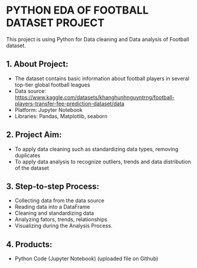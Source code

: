 # PYTHON EDA OF FOOTBALL DATASET PROJECT
This project is using Python for Data cleaning and Data analysis of Football dataset.
## 1. About Project:
- The dataset contains basic information about football players in several top-tier global football leagues
- Data source: https://www.kaggle.com/datasets/khanghunhnguyntrng/football-players-transfer-fee-prediction-dataset/data
- Platform: Jupyter Notebook
- Libraries: Pandas, Matplotlib, seaborn
## 2. Project Aim:
- To apply data cleaning such as standardizing data types, removing duplicates
- To apply data analysis to recognize outliers, trends and data distribution of the dataset
## 3. Step-to-step Process:
- Collecting data from the data source
- Reading data into a DataFrame
- Cleaning and standardizing data
- Analyzing fators, trends, relationships
- Visualizing during the Analysis Process.
## 4. Products:
- Python Code (Jupyter Notebook) (uploaded file on Github)

